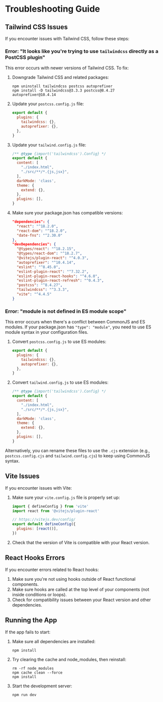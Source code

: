 # Troubleshooting Guide

## Tailwind CSS Issues

If you encounter issues with Tailwind CSS, follow these steps:

### Error: "It looks like you're trying to use `tailwindcss` directly as a PostCSS plugin"

This error occurs with newer versions of Tailwind CSS. To fix:

1. Downgrade Tailwind CSS and related packages:
   ```
   npm uninstall tailwindcss postcss autoprefixer
   npm install -D tailwindcss@3.3.3 postcss@8.4.27 autoprefixer@10.4.14
   ```

2. Update your `postcss.config.js` file:
   ```js
   export default {
     plugins: {
       tailwindcss: {},
       autoprefixer: {},
     },
   }
   ```

3. Update your `tailwind.config.js` file:
   ```js
   /** @type {import('tailwindcss').Config} */
   export default {
     content: [
       "./index.html",
       "./src/**/*.{js,jsx}",
     ],
     darkMode: 'class',
     theme: {
       extend: {},
     },
     plugins: [],
   }
   ```

4. Make sure your package.json has compatible versions:
   ```json
   "dependencies": {
     "react": "^18.2.0",
     "react-dom": "^18.2.0",
     "date-fns": "^2.30.0"
   },
   "devDependencies": {
     "@types/react": "^18.2.15",
     "@types/react-dom": "^18.2.7",
     "@vitejs/plugin-react": "^4.0.3",
     "autoprefixer": "^10.4.14",
     "eslint": "^8.45.0",
     "eslint-plugin-react": "^7.32.2",
     "eslint-plugin-react-hooks": "^4.6.0",
     "eslint-plugin-react-refresh": "^0.4.3",
     "postcss": "^8.4.27",
     "tailwindcss": "^3.3.3",
     "vite": "^4.4.5"
   }
   ```

### Error: "module is not defined in ES module scope"

This error occurs when there's a conflict between CommonJS and ES modules. If your package.json has `"type": "module"`, you need to use ES module syntax in your configuration files.

1. Convert `postcss.config.js` to use ES modules:
   ```js
   export default {
     plugins: {
       tailwindcss: {},
       autoprefixer: {},
     },
   }
   ```

2. Convert `tailwind.config.js` to use ES modules:
   ```js
   /** @type {import('tailwindcss').Config} */
   export default {
     content: [
       "./index.html",
       "./src/**/*.{js,jsx}",
     ],
     darkMode: 'class',
     theme: {
       extend: {},
     },
     plugins: [],
   }
   ```

Alternatively, you can rename these files to use the `.cjs` extension (e.g., `postcss.config.cjs` and `tailwind.config.cjs`) to keep using CommonJS syntax.

## Vite Issues

If you encounter issues with Vite:

1. Make sure your `vite.config.js` file is properly set up:
   ```js
   import { defineConfig } from 'vite'
   import react from '@vitejs/plugin-react'

   // https://vitejs.dev/config/
   export default defineConfig({
     plugins: [react()],
   })
   ```

2. Check that the version of Vite is compatible with your React version.

## React Hooks Errors

If you encounter errors related to React hooks:

1. Make sure you're not using hooks outside of React functional components.
2. Make sure hooks are called at the top level of your components (not inside conditions or loops).
3. Check for compatibility issues between your React version and other dependencies.

## Running the App

If the app fails to start:

1. Make sure all dependencies are installed:
   ```
   npm install
   ```

2. Try clearing the cache and node_modules, then reinstall:
   ```
   rm -rf node_modules
   npm cache clean --force
   npm install
   ```

3. Start the development server:
   ```
   npm run dev
   ``` 
